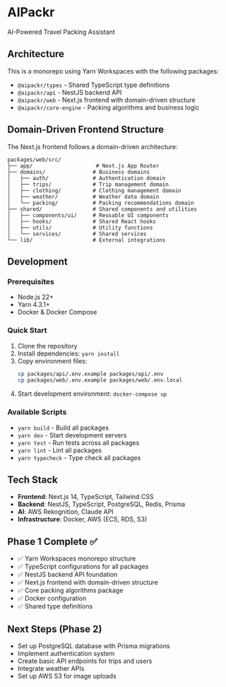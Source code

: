 # AIPackr

AI-Powered Travel Packing Assistant

## Architecture

This is a monorepo using Yarn Workspaces with the following packages:

- `@aipackr/types` - Shared TypeScript type definitions
- `@aipackr/api` - NestJS backend API
- `@aipackr/web` - Next.js frontend with domain-driven structure
- `@aipackr/core-engine` - Packing algorithms and business logic

## Domain-Driven Frontend Structure

The Next.js frontend follows a domain-driven architecture:

```
packages/web/src/
├── app/                    # Next.js App Router
├── domains/               # Business domains
│   ├── auth/              # Authentication domain
│   ├── trips/             # Trip management domain
│   ├── clothing/          # Clothing management domain
│   ├── weather/           # Weather data domain
│   └── packing/           # Packing recommendations domain
├── shared/                # Shared components and utilities
│   ├── components/ui/     # Reusable UI components
│   ├── hooks/             # Shared React hooks
│   ├── utils/             # Utility functions
│   └── services/          # Shared services
└── lib/                   # External integrations
```

## Development

### Prerequisites

- Node.js 22+
- Yarn 4.3.1+
- Docker & Docker Compose

### Quick Start

1. Clone the repository
2. Install dependencies: `yarn install`
3. Copy environment files:
   ```bash
   cp packages/api/.env.example packages/api/.env
   cp packages/web/.env.example packages/web/.env.local
   ```
4. Start development environment: `docker-compose up`

### Available Scripts

- `yarn build` - Build all packages
- `yarn dev` - Start development servers
- `yarn test` - Run tests across all packages
- `yarn lint` - Lint all packages
- `yarn typecheck` - Type check all packages

## Tech Stack

- **Frontend**: Next.js 14, TypeScript, Tailwind CSS
- **Backend**: NestJS, TypeScript, PostgreSQL, Redis, Prisma
- **AI**: AWS Rekognition, Claude API
- **Infrastructure**: Docker, AWS (ECS, RDS, S3)

## Phase 1 Complete ✅

- ✅ Yarn Workspaces monorepo structure
- ✅ TypeScript configurations for all packages
- ✅ NestJS backend API foundation
- ✅ Next.js frontend with domain-driven structure
- ✅ Core packing algorithms package
- ✅ Docker configuration
- ✅ Shared type definitions

## Next Steps (Phase 2)

- Set up PostgreSQL database with Prisma migrations
- Implement authentication system
- Create basic API endpoints for trips and users
- Integrate weather APIs
- Set up AWS S3 for image uploads